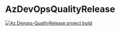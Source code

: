 # AzDevOpsQualityRelease

[![Az Devops-QualityRelease project build](https://github.com/vigneshgd/AzDevOps-QualityRelease/blob/main/.github/workflows/terraform.yml/badge.svg)](https://github.com/vigneshgd/AzDevOps-QualityRelease/blob/main/.github/workflows/terraform.yml)
